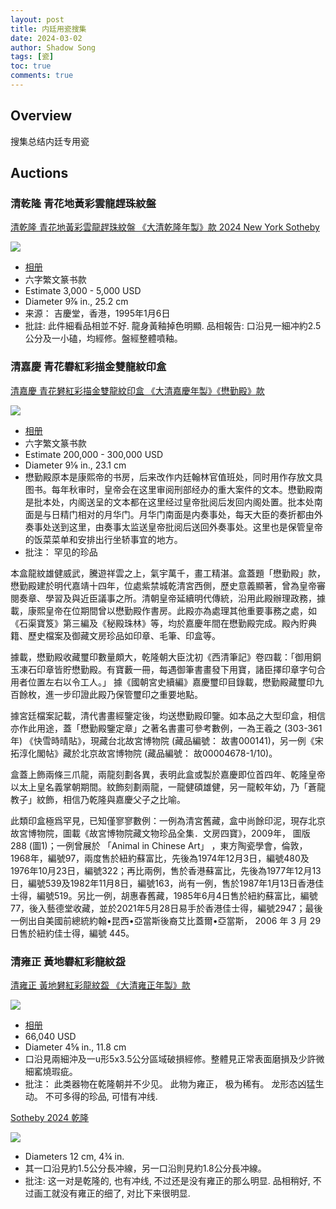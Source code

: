 ```yaml
---
layout: post
title: 内廷用瓷搜集
date: 2024-03-02
author: Shadow Song
tags: [瓷]
toc: true
comments: true
---
```


## Overview

搜集总结内廷专用瓷

	

## Auctions

### 清乾隆 青花地黃彩雲龍趕珠紋盤

[清乾隆 青花地黃彩雲龍趕珠紋盤 《大清乾隆年製》款 2024 New York Sotheby](https://www.sothebys.com/en/buy/auction/2024/important-chinese-art/an-underglaze-blue-and-yellow-enameled-dragon-dish?locale=en)

![](https://lh3.googleusercontent.com/pw/AP1GczOe23D-57bO188-HRWOJN4_x5Dh4x_Pr3tBnyz7JQDCtdHJcjsZBixXU4uXkIkjcmnPO_0PqaEcaciDzRIPGNCFB-KEdMHLazHO-j2Mj70qbMHxxZ1P6RHVFVEv8yJqBPXIGrSywrCt_S4KPvxM5Aw8Rg=w1294-h1294-s-no-gm?authuser=1)

- [相册](https://photos.app.goo.gl/Rwnkjpy5AtavpDNq5)
- 六字繁文篆书款
- Estimate 3,000 - 5,000 USD
- Diameter 9⅞ in., 25.2 cm
- 来源： 吉慶堂，香港，1995年1月6日
- 批註: 此件細看品相並不好. 龍身黃釉掉色明顯. 品相報告: 口沿見一細冲約2.5公分及一小磕，均經修。盤經整體噴釉。

### 清嘉慶 青花礬紅彩描金雙龍紋印盒

[清嘉慶 青花礬紅彩描金雙龍紋印盒 《大清嘉慶年製》《懋勤殿》款](https://www.sothebys.com/en/buy/auction/2024/important-chinese-art/a-rare-imperial-gilt-decorated-iron-red-and?locale=en)

![](https://lh3.googleusercontent.com/pw/AP1GczNORtU8Ivhl0ep6LaKMWaFv6Z3OZ_Wk6pCBADU5D-Uk9HOo8bZVAF73jo4fF_SG6bQfqxiheuVBgrlolsu72n4L-9vqpKG7hAWNhm3zefi4AYauMmOl6qhS1HCoR6wL20b8TW4XhDEdR2BClbq1IPdQuA=w1294-h1294-s-no-gm?authuser=1)

- [相册](https://photos.app.goo.gl/ptdErn48doU8pvAv6)
- 六字繁文篆书款
- Estimate 200,000 - 300,000 USD
- Diameter 9⅛ in., 23.1 cm
- 懋勤殿原本是康熙帝的书房，后来改作内廷翰林官值班处，同时用作存放文具图书。每年秋审时，皇帝会在这里审阅刑部经办的重大案件的文本。懋勤殿南是批本处，内阁送呈的文本都在这里经过皇帝批阅后发回内阁处置。批本处南面是与日精门相对的月华门。月华门南面是内奏事处，每天大臣的奏折都由外奏事处送到这里，由奏事太监送皇帝批阅后送回外奏事处。这里也是保管皇帝的饭菜菜单和安排出行坐轿事宜的地方。
- 批注： 罕见的珍品

本盒龍紋雄健威武，騰遊祥雲之上，氣宇萬千，畫工精湛。盒蓋題「懋勤殿」款，懋勤殿建於明代嘉靖十四年，位處紫禁城乾清宮西側，歷史意義顯著，曾為皇帝審閱奏章、學習及與近臣議事之所。清朝皇帝延續明代傳統，沿用此殿辦理政務，據載，康熙皇帝在位期間曾以懋勤殿作書房。此殿亦為處理其他重要事務之處，如《石渠寶笈》第三編及《秘殿珠林》等，均於嘉慶年間在懋勤殿完成。殿內貯典籍、歷史檔案及御藏文房珍品如印章、毛筆、印盒等。



據載，懋勤殿收藏璽印數量頗大，乾隆朝大臣沈初《西清筆記》卷四載：「御用銅玉凍石印章皆貯懋勤殿。有寶藪一冊，每遇御筆書畫發下用寶，諸臣擇印章字句合用者位置左右以令工人。」 據《國朝宮史續編》嘉慶璽印目錄載，懋勤殿藏璽印九百餘枚，進一步印證此殿乃保管璽印之重要地點。



據宮廷檔案記載，清代書畫經鑒定後，均送懋勤殿印鑒。如本品之大型印盒，相信亦作此用途，蓋「懋勤殿鑒定章」之著名書畫可參考數例，一為王羲之 (303-361年) 《快雪時晴貼》，現藏台北故宮博物院 (藏品編號： 故書000141)，另一例《宋拓淳化閣帖》藏於北京故宮博物院 (藏品編號： 故00004678-1/10)。



盒蓋上飾兩條三爪龍，兩龍刻劃各異，表明此盒或製於嘉慶即位首四年、乾隆皇帝以太上皇名義掌朝期間。紋飾刻劃兩龍，一龍健碩雄健，另一龍較年幼，乃「蒼龍教子」紋飾，相信乃乾隆與嘉慶父子之比喻。



此類印盒極爲罕見，已知僅寥寥數例：一例為清宮舊藏，盒中尚餘印泥，現存北京故宮博物院，圖載《故宮博物院藏文物珍品全集．文房四寶》，2009年， 圖版288 (圖1)；一例曾展於 「Animal in Chinese Art」 ，東方陶瓷學會，倫敦，1968年，編號97，兩度售於紐約蘇富比，先後為1974年12月3日，編號480及1976年10月23日，編號322；再比兩例，售於香港蘇富比，先後為1977年12月13日，編號539及1982年11月8日，編號163，尚有一例，售於1987年1月13日香港佳士得，編號519。另比一例，胡惠春舊藏，1985年6月4日售於紐約蘇富比，編號77，後入藝德堂收藏，並於2021年5月28日易手於香港佳士得，編號2947；最後一例出自美國前總統約翰•昆西•亞當斯後裔艾比蓋爾•亞當斯， 2006 年 3 月 29 日售於紐約佳士得，編號 445。

### 清雍正 黃地礬紅彩龍紋盌

[清雍正 黃地礬紅彩龍紋盌 《大清雍正年製》款](https://www.sothebys.com/en/buy/auction/2024/important-chinese-art/a-rare-yellow-ground-and-iron-red-decorated-dragon?locale=en)

![](https://lh3.googleusercontent.com/pw/AP1GczNSbVANPEC7Drme-B9A3ZOpnfdFFseGz7iofOrrT7N3K5AiOHCJSu8d1rWHMoWUAVGVvzttYitoElx--7nqsMUkmuUienXxG-ZLhrFjbjtpaJ4XtwGRtNnXSPw82ZgNuP38kaow32_fHYgbLq0pCAvylA=w1294-h1294-s-no-gm?authuser=1)

- [相册](https://photos.app.goo.gl/nfbqAhBpSkz8vRHYA)
- 66,040 USD
- Diameter 4⅝ in., 11.8 cm
- 口沿見兩細沖及一u形5x3.5公分區域破損經修。整體見正常表面磨損及少許微細窰燒瑕疵。
- 批注： 此类器物在乾隆朝并不少见。 此物为雍正， 极为稀有。 龙形态凶猛生动。 不可多得的珍品, 可惜有冲线. 

[Sotheby 2024 乾隆](https://www.sothebys.com/en/buy/auction/2024/chinese-art-3/a-very-rare-pair-of-yellow-ground-iron-red?locale=en)

![](https://lh3.googleusercontent.com/pw/AP1GczPsqtxoAQOrH589cSauTvIYsTDX8a6wXahOj0-ap9QOS-rrmqO1tMeeoTIXPbUjXorHSTmfCuYASXTK0NrSunxS8VoVRZQ5VrTEPWV7doLFzX6DQyA7_coPxELhShWkBDWXRg4ByjaTbTKWjG0HlD9gng=w1294-h1294-s-no-gm?authuser=0)

- Diameters 12 cm, 4¾ in.
- 其一口沿見約1.5公分長冲線，另一口沿則見約1.8公分長冲線。
- 批注: 这一对是乾隆的, 也有冲线, 不过还是没有雍正的那么明显. 品相稍好, 不过画工就没有雍正的细了, 对比下来很明显. 